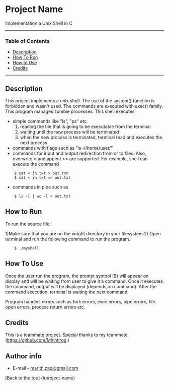 # Project Name
Implementation a Unix Shell in C

---

### Table of Contents

- [Description](#description)
- [How To Run](#how-to-run)
- [How to Use](#how-to-use)
- [Credits](#credits)

---
## Description

This project implements a unix shell. The use of the system() function is forbidden and wasn't used. The commands are executed with exec() family. This program manages zombie processes. This shell executes

- simple commands like "ls", "ps" etc.
    1) reading the file that is going to be executable from the terminal
    2) waiting until the new process will be terminated
    3) when the new process is terminated, terminal read and executes the next process 
- commands with flags such as "ls -l/home/user/"
- commands for input and output redirection from or to files. Also, overwrite > and appent >> are supported. For example, shell can execute the command
```
    $ cat < in.txt > out.txt
    $ cat < in.txt >> out.txt
```
- commands in pipe such as
```
    $ ls -l | wc -l > out.txt
```

## How to Run

 To run the source file:

1)Make sure that you are on the wright directory in your filesystem 
2) Open terminal and run the following command to run the program.


```
    $ ./myshell
```

## How To Use

Once the user run the program, the prompt symbol ($) will appear on display and will be waiting from user to give it a command. Once it executes the command, output will be displayed (depends on command). After the command execution, terminal is waiting the next command.

Program handles errors such as fork errors, exec errors, pipe errors, file open errors, process return errors etc.

## Credits

This is a teammate project. Special thanks to my teammate (https://github.com/Mhintirog
)

## Author info 

- E-mail - marith.zap@gmail.com

[Back to the top] (#project-name)
